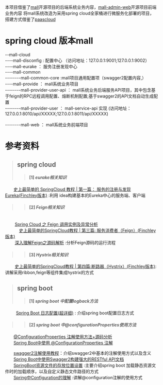 本项目借鉴了[mall](https://github.com/macrozheng/mall)开源项目的后端系统业务内容，[mall-admin-web](https://github.com/macrozheng/mall-admin-web)开源项目前端业务内容
将mall系统改造为采用spring
cloud全家桶进行微服务化部署的项目，搭建方式借鉴了[paascloud](https://github.com/paascloud/paascloud-master)

# spring cloud 版本mall

--mall-cloud <br/>----mall-disconfig : 配置中心
（访问地址：127.0.0.1:9001;127.0.0.1:9002） <br/>----mall-eurake ：
服务注册发现中心 <br/>----mall-common <br/>--------mall-common-core
:mall项目通用配置项（swagger2配置内容,） <br/>----mall-provide ：
mall系统业务项目 <br/> --------mall-provider-user-api ：
mall系统业务后端服务API项目，其中包含基于feign的RPC远程调用配置、熔断机制配置;基于swagger2的API文档自动生成配置
<br/> --------mall-provider-user ： mall-service-api 实现
(访问地址：127.0.0.1:8010/api/XXXXX;127.0.0.1:8011/api/XXXXX) <br/>
<br/>--------mall-web ： mall系统业务前端项目






# 参考资料

>## spring cloud
>>#### [1] *eurake相关知识* <br/>
&emsp;&emsp;[史上最简单的 SpringCloud 教程 | 第一篇： 服务的注册与发现Eureka(Finchley版本)](https://blog.csdn.net/forezp/article/details/81040925)
:利用 idea构建基本的Eureka中心的服务端、客户端<br/>

>>#### [2] *Feign相关知识* 
<br/>&emsp;&emsp;
[Spring Cloud 之 Feign 调用实例及异常分析](https://www.jianshu.com/p/2745cc19a6da)
<br/>&emsp;&emsp;&emsp;
[史上最简单的SpringCloud教程 | 第三篇: 服务消费者（Feign）(Finchley版本)](https://blog.csdn.net/forezp/article/details/81040965)
<br/>&emsp;&emsp;
[深入理解Feign之源码解析](https://blog.csdn.net/forezp/article/details/73480304)
\:分析Feign源码的运行流程

>>#### [3] *Hystrix相关知识* <br/>
&emsp;
&emsp;[史上最简单的SpringCloud教程 | 第四篇:断路器（Hystrix）(Finchley版本)](https://blog.csdn.net/forezp/article/details/81040990):讲解采用ribbon,feign等组件集成hystrix的方式





>## spring boot
>>#### [1] *spring boot 中配置logback方法*
&emsp; &emsp;
[Spring Boot 日志配置(超详细)](https://blog.csdn.net/inke88/article/details/75007649)
\: 介绍spring boot配置日志方式 <br/>

>>#### [2] *spring boot 中@configurationProperties使用方法*
 &emsp;&emsp;[@ConfigurationProperties 注解使用方法+源码分析](https://blog.csdn.net/u011649691/article/details/79491674)<br/>
 &emsp;&emsp;[Spring Boot中使用 @ConfigurationProperties 注解](https://www.cnblogs.com/suneryong/p/7221131.html)

&emsp;&emsp;[swagger2注解使用教程](https://www.jianshu.com/p/f30e0c646c63)：介绍swagger2中基本的注解使用方式以及含义
<br/>
&emsp;&emsp;[Spring Boot中使用Swagger2构建强大的RESTful API文档](https://www.cnblogs.com/xiaohanghang/p/6018654.html)
<br/>
&emsp;&emsp;[SpringBoot资源文件的存放位置设置](https://blog.csdn.net/justry_deng/article/details/81406752)
\:主要介绍spring boot 加载静态资源文件时的加载顺序，以及自定义静态文件路径的方式
<br/>
&emsp;&emsp;[Spring中Configuration的理解](https://blog.csdn.net/koflance/article/details/59304090)
\:讲解@configuration注解的使用方式 <br/>



